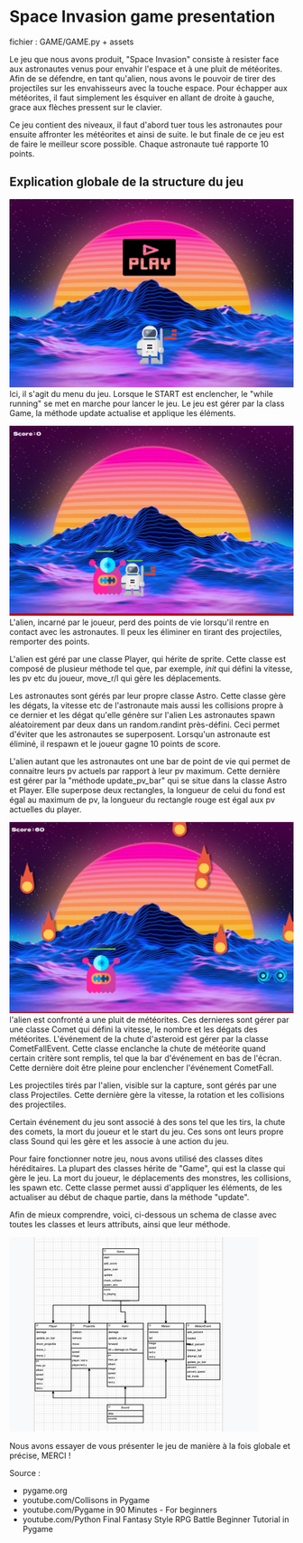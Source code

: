 # Space Invasion game presentation

fichier :  GAME/GAME.py + assets

Le jeu que nous avons produit, "Space Invasion" consiste à resister face aux astronautes venus pour envahir l'espace et à une pluit de météorites. Afin de se défendre, en tant qu'alien, nous avons le pouvoir de tirer des projectiles sur les envahisseurs avec la touche espace. 
Pour échapper aux météorites, il faut simplement les ésquiver en allant de droite à gauche, grace aux flèches pressent sur le clavier.

Ce jeu contient des niveaux, il faut d'abord tuer tous les astronautes pour ensuite affronter les météorites et ainsi de suite. le but finale de ce jeu est de faire le meilleur score possible. Chaque astronaute tué rapporte 10 points.

## Explication globale de la structure du jeu
![Below sleeping surface](IMG/IMG_6404.JPG)
Ici, il s'agit du menu du jeu. Lorsque le START est enclencher, le "while running" se met en marche pour lancer le jeu. Le jeu est gérer par la class Game, la méthode update actualise et applique les éléments. 

![Below sleeping surface](IMG/IMG_6405.JPG)
L'alien, incarné par le joueur, perd des points de vie lorsqu'il rentre en contact avec les astronautes. Il peux les éliminer en tirant des projectiles, remporter des points.

L'alien est géré par une classe Player, qui hérite de sprite. Cette classe est composé de plusieur méthode tel que, par exemple, _init_ qui défini la vitesse, les pv etc du joueur, move_r/l qui gère les déplacements. 

Les astronautes sont gérés par leur propre classe Astro. Cette classe gère les dégats, la vitesse etc de l'astronaute mais aussi les collisions propre à ce dernier et les dégat qu'elle génère sur l'alien 
Les astronautes spawn aléatoirement par deux dans un random.randint près-défini. Ceci permet d'éviter que les astronautes se superposent. Lorsqu'un astronaute est éliminé, il respawn et le joueur gagne 10 points de score.

L'alien autant que les astronautes ont une bar de point de vie qui permet de connaitre leurs pv actuels par rapport à leur pv maximum. Cette dernière est gérer par la "méthode update_pv_bar" qui se situe dans la classe Astro et Player. Elle superpose deux rectangles, la longueur de celui du fond est égal au maximum de pv, la longueur du rectangle rouge est égal aux pv actuelles du player.

![Below sleeping surface](IMG/IMG_6406.JPG)
l'alien est confronté a une pluit de météorites. Ces dernieres sont gérer par une classe Comet qui défini la vitesse, le nombre et les dégats des météorites. L'événement de la chute d'asteroid est gérer par la classe CometFallEvent. Cette classe enclanche la chute de météorite quand certain critère sont remplis, tel que la bar d'événement en bas de l'écran. Cette dernière doit être pleine pour enclencher l'événement CometFall.

Les projectiles tirés par l'alien, visible sur la capture, sont gérés par une class Projectiles. Cette dernière gère la vitesse, la rotation et les collisions des projectiles.

Certain événement du jeu sont associé à des sons tel que les tirs, la chute des comets, la mort du joueur et le start du jeu.
Ces sons ont leurs propre class Sound qui les gère et les associe à une action du jeu.

Pour faire fonctionner notre jeu, nous avons utilisé des classes dites héréditaires. La plupart des classes hérite de "Game", qui est la classe qui gère le jeu. La mort du joueur, le déplacements des monstres, les collisions, les spawn etc. Cette classe permet aussi d'appliquer les éléments, de les actualiser au début de chaque partie, dans la méthode "update".

Afin de mieux comprendre, voici, ci-dessous un schema de classe avec toutes les classes et leurs attributs, ainsi que leur méthode.

![Below sleeping surface](IMG/diagram.png)

Nous avons essayer de vous présenter le jeu de manière à la fois globale et précise,
MERCI !



Source : 
* pygame.org
* youtube.com/Collisons in Pygame
* youtube.com/Pygame in 90 Minutes - For beginners
* youtube.com/Python Final Fantasy Style RPG Battle Beginner Tutorial in Pygame
